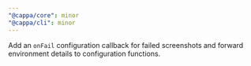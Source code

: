 ```yaml
---
"@cappa/core": minor
"@cappa/cli": minor
---
```


Add an `onFail` configuration callback for failed screenshots and forward environment details to configuration functions.
